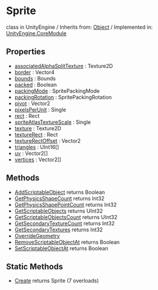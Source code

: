 # Sprite
class in UnityEngine
 / Inherits from: <a href="https://docs.unity3d.com/6000.2/Documentation/ScriptReference/Object.html">Object</a> / Implemented in: <a href="https://docs.unity3d.com/6000.2/Documentation/ScriptReference/UnityEngine.CoreModule.html">UnityEngine.CoreModule</a>

## Properties
- <a href="https://docs.unity3d.com/6000.2/Documentation/ScriptReference/Sprite-associatedAlphaSplitTexture.html">associatedAlphaSplitTexture</a> : Texture2D
- <a href="https://docs.unity3d.com/6000.2/Documentation/ScriptReference/Sprite-border.html">border</a> : Vector4
- <a href="https://docs.unity3d.com/6000.2/Documentation/ScriptReference/Sprite-bounds.html">bounds</a> : Bounds
- <a href="https://docs.unity3d.com/6000.2/Documentation/ScriptReference/Sprite-packed.html">packed</a> : Boolean
- <a href="https://docs.unity3d.com/6000.2/Documentation/ScriptReference/Sprite-packingMode.html">packingMode</a> : SpritePackingMode
- <a href="https://docs.unity3d.com/6000.2/Documentation/ScriptReference/Sprite-packingRotation.html">packingRotation</a> : SpritePackingRotation
- <a href="https://docs.unity3d.com/6000.2/Documentation/ScriptReference/Sprite-pivot.html">pivot</a> : Vector2
- <a href="https://docs.unity3d.com/6000.2/Documentation/ScriptReference/Sprite-pixelsPerUnit.html">pixelsPerUnit</a> : Single
- <a href="https://docs.unity3d.com/6000.2/Documentation/ScriptReference/Sprite-rect.html">rect</a> : Rect
- <a href="https://docs.unity3d.com/6000.2/Documentation/ScriptReference/Sprite-spriteAtlasTextureScale.html">spriteAtlasTextureScale</a> : Single
- <a href="https://docs.unity3d.com/6000.2/Documentation/ScriptReference/Sprite-texture.html">texture</a> : Texture2D
- <a href="https://docs.unity3d.com/6000.2/Documentation/ScriptReference/Sprite-textureRect.html">textureRect</a> : Rect
- <a href="https://docs.unity3d.com/6000.2/Documentation/ScriptReference/Sprite-textureRectOffset.html">textureRectOffset</a> : Vector2
- <a href="https://docs.unity3d.com/6000.2/Documentation/ScriptReference/Sprite-triangles.html">triangles</a> : UInt16[]
- <a href="https://docs.unity3d.com/6000.2/Documentation/ScriptReference/Sprite-uv.html">uv</a> : Vector2[]
- <a href="https://docs.unity3d.com/6000.2/Documentation/ScriptReference/Sprite-vertices.html">vertices</a> : Vector2[]

## Methods
- <a href="https://docs.unity3d.com/6000.2/Documentation/ScriptReference/Sprite.AddScriptableObject.html">AddScriptableObject</a> returns Boolean
- <a href="https://docs.unity3d.com/6000.2/Documentation/ScriptReference/Sprite.GetPhysicsShapeCount.html">GetPhysicsShapeCount</a> returns Int32
- <a href="https://docs.unity3d.com/6000.2/Documentation/ScriptReference/Sprite.GetPhysicsShapePointCount.html">GetPhysicsShapePointCount</a> returns Int32
- <a href="https://docs.unity3d.com/6000.2/Documentation/ScriptReference/Sprite.GetScriptableObjects.html">GetScriptableObjects</a> returns UInt32
- <a href="https://docs.unity3d.com/6000.2/Documentation/ScriptReference/Sprite.GetScriptableObjectsCount.html">GetScriptableObjectsCount</a> returns UInt32
- <a href="https://docs.unity3d.com/6000.2/Documentation/ScriptReference/Sprite.GetSecondaryTextureCount.html">GetSecondaryTextureCount</a> returns Int32
- <a href="https://docs.unity3d.com/6000.2/Documentation/ScriptReference/Sprite.GetSecondaryTextures.html">GetSecondaryTextures</a> returns Int32
- <a href="https://docs.unity3d.com/6000.2/Documentation/ScriptReference/Sprite.OverrideGeometry.html">OverrideGeometry</a>
- <a href="https://docs.unity3d.com/6000.2/Documentation/ScriptReference/Sprite.RemoveScriptableObjectAt.html">RemoveScriptableObjectAt</a> returns Boolean
- <a href="https://docs.unity3d.com/6000.2/Documentation/ScriptReference/Sprite.SetScriptableObjectAt.html">SetScriptableObjectAt</a> returns Boolean

## Static Methods
- <a href="https://docs.unity3d.com/6000.2/Documentation/ScriptReference/Sprite.Create.html">Create</a> returns Sprite (7 overloads)
